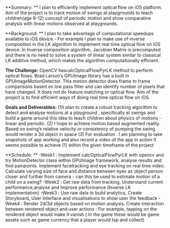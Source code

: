 **Summary: **
I plan to efficiently implement optical flow on iOS platform. Aim of the project is to track motion of swings at playgrounds to teach children(age 8-12) concept of periodic motion and show comparative analysis with linear motions observed at playgrounds. 

**Background: **
I plan to take advantage of computational speedups available to iOS device - For example I plan to make use of inverse composition in the LK algorithm to implement real time optical flow on iOS device. In Inverse composition algorithm, Jacobian Matrix is precomputed and there is no need to solve a system of linear system similar to classical LK additive method, which makes the algorithm computationally efficient. 

**The Challenge:**
OpenCV hascalcOpticalFlowPyrLK method to perform optical flows. Brad Larson’s GPUImage library has a built in GPUImageMotionDetector. This motion detector does frame to frame comparisons based on low pass filter and can identify number of pixels that have changed. It does not do feature matching or optical flow. Aim of the project is to find efficient ways of doing real time optical flow on iOS. 

**Goals and Deliverables:**
(1)I plan to create a robust tracking algorithm to detect and analyse motions at a playground , specifically at swings and build a game around this idea to teach children about physics of motions -linear and periodic. 
(2) I hope to achieve motion based augmented reality. Based on swing’s relative velocity or consistency of pumping the swing would render a 3d object in space 
(3) For evaluation : I am planning to take snapshots of app working and also record a video of the app in action
It seems possible to achieve (1) within the given timeframe of the project

**Schedule: **
-Week1 : Implement calcOpticalFlowPyrLK with opencv and try MotionDetector class within GPUImage framework, analyse results and find painpoints. Implement facetracking and eye tracking on real time video. Calculate varying size of face and distance between eyes as object person closer and further from camera - can this be used to estimate motion of a child on a swing? 
-Week2 : Get raw data from tracking, Understand current performance,analyse and Improve performance (Inverse LK implementation)
-Week3 : Use raw data to build analytics, Create Storyboard, User Interface  and visualisations to show user the feedback
-Week4 : Render 2d/3d objects based on motion analysis. Create interaction between rendered object and user actions : For example, tapping on the rendered object would make it vanish ( In the game these would be game assets such as game currency that a player would tap and collect) 


